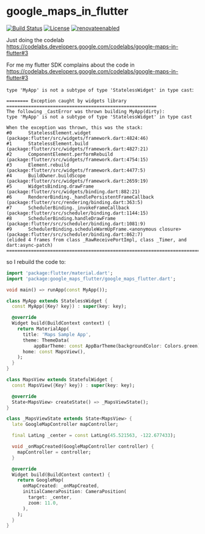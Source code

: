# google_maps_in_flutter
[![Build Status](https://github.com/jonashackt/google_maps_in_flutter/workflows/flutter-build/badge.svg)](https://github.com/jonashackt/google_maps_in_flutter/actions)
[![License](http://img.shields.io/:license-mit-blue.svg)](https://github.com/jonashackt/how-to-flutter/blob/master/LICENSE)
[![renovateenabled](https://img.shields.io/badge/renovate-enabled-yellow)](https://renovatebot.com)

Just doing the codelab https://codelabs.developers.google.com/codelabs/google-maps-in-flutter#3

For me my flutter SDK complains about the code in https://codelabs.developers.google.com/codelabs/google-maps-in-flutter#3

`type 'MyApp' is not a subtype of type 'StatelessWidget' in type cast`:

```
======== Exception caught by widgets library =======================================================
The following _CastError was thrown building MyApp(dirty):
type 'MyApp' is not a subtype of type 'StatelessWidget' in type cast

When the exception was thrown, this was the stack: 
#0      StatelessElement.widget (package:flutter/src/widgets/framework.dart:4824:46)
#1      StatelessElement.build (package:flutter/src/widgets/framework.dart:4827:21)
#2      ComponentElement.performRebuild (package:flutter/src/widgets/framework.dart:4754:15)
#3      Element.rebuild (package:flutter/src/widgets/framework.dart:4477:5)
#4      BuildOwner.buildScope (package:flutter/src/widgets/framework.dart:2659:19)
#5      WidgetsBinding.drawFrame (package:flutter/src/widgets/binding.dart:882:21)
#6      RendererBinding._handlePersistentFrameCallback (package:flutter/src/rendering/binding.dart:363:5)
#7      SchedulerBinding._invokeFrameCallback (package:flutter/src/scheduler/binding.dart:1144:15)
#8      SchedulerBinding.handleDrawFrame (package:flutter/src/scheduler/binding.dart:1081:9)
#9      SchedulerBinding.scheduleWarmUpFrame.<anonymous closure> (package:flutter/src/scheduler/binding.dart:862:7)
(elided 4 frames from class _RawReceivePortImpl, class _Timer, and dart:async-patch)
====================================================================================================
```

so I rebuild the code to:

```dart
import 'package:flutter/material.dart';
import 'package:google_maps_flutter/google_maps_flutter.dart';

void main() => runApp(const MyApp());

class MyApp extends StatelessWidget {
  const MyApp({Key? key}) : super(key: key);

  @override
  Widget build(BuildContext context) {
    return MaterialApp(
      title: 'Maps Sample App',
      theme: ThemeData(
          appBarTheme: const AppBarTheme(backgroundColor: Colors.green)),
      home: const MapsView(),
    );
  }
}

class MapsView extends StatefulWidget {
  const MapsView({Key? key}) : super(key: key);

  @override
  State<MapsView> createState() => _MapsViewState();
}

class _MapsViewState extends State<MapsView> {
  late GoogleMapController mapController;

  final LatLng _center = const LatLng(45.521563, -122.677433);

  void _onMapCreated(GoogleMapController controller) {
    mapController = controller;
  }

  @override
  Widget build(BuildContext context) {
    return GoogleMap(
      onMapCreated: _onMapCreated,
      initialCameraPosition: CameraPosition(
        target: _center,
        zoom: 11.0,
      ),
    );
  }
}

```